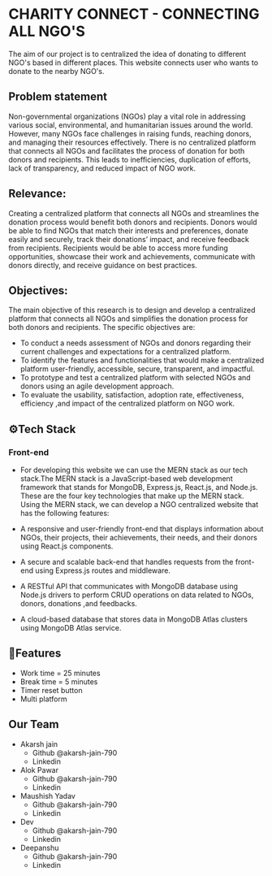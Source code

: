 
# CHARITY CONNECT - CONNECTING ALL NGO'S
The aim of our project is to centralized the idea of donating to different NGO's based in different places.                   This website connects user who wants to donate to the nearby NGO's.

## Problem statement
 Non-governmental organizations (NGOs) play a vital role in addressing various social, environmental, and humanitarian issues around the world. However, many NGOs face challenges in raising funds, reaching donors, and managing their resources effectively. There is no centralized platform that connects all NGOs and facilitates the process of donation for both donors and recipients. This leads to inefficiencies, duplication of efforts, lack of transparency, and reduced impact of NGO work.

## Relevance:
 Creating a centralized platform that connects all NGOs and streamlines the donation process would benefit both donors and recipients. Donors would be able to find NGOs that match their interests and preferences, donate easily and securely, track their donations’ impact, and receive feedback from recipients. Recipients would be able to access more funding opportunities, showcase their work and achievements, communicate with donors directly, and receive guidance on best practices.

## Objectives:
 The main objective of this research is to design and develop a centralized platform that connects all NGOs and simplifies the donation process for both donors and recipients. The specific objectives are:

 * To conduct a needs assessment of NGOs and donors regarding their current challenges and expectations for a centralized platform.
 * To identify the features and functionalities that would make a centralized platform user-friendly, accessible, secure, transparent, and impactful.
 * To prototype and test a centralized platform with selected NGOs and donors using an agile development approach.
 * To evaluate the usability, satisfaction, adoption rate, effectiveness, efficiency ,and impact of the centralized platform on NGO work.
## ⚙️Tech Stack

### Front-end
*   For developing this website we can use the MERN stack as our tech stack.The MERN stack is a JavaScript-based web development framework that stands for MongoDB, Express.js, React.js, and Node.js. These are the four key technologies that make up the MERN stack.
Using the MERN stack, we can develop a NGO centralized website that has the following features:

 * A responsive and user-friendly front-end that displays information about NGOs, their projects, their achievements, their needs, and their donors using React.js components.
 * A secure and scalable back-end that handles requests from the front-end using Express.js routes and middleware.
 * A RESTful API that communicates with MongoDB database using Node.js drivers to perform CRUD operations on data related to NGOs, donors, donations ,and feedbacks.
 * A cloud-based database that stores data in MongoDB Atlas clusters using MongoDB Atlas service.




## 🧾Features

- Work time = 25 minutes
- Break time = 5 minutes
- Timer reset button
- Multi platform



## Our Team

- Akarsh jain 
     - Github  @akarsh-jain-790
     - Linkedin 
- Alok Pawar 
     - Github  @akarsh-jain-790
     - Linkedin 
- Maushish Yadav 
     - Github  @akarsh-jain-790
     - Linkedin 
- Dev  
     - Github  @akarsh-jain-790
     - Linkedin 
- Deepanshu 
     - Github  @akarsh-jain-790
     - Linkedin 
